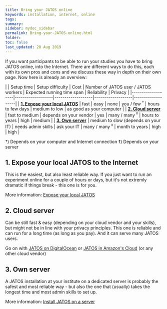 ```yaml
---
title: Bring your JATOS online
keywords: installation, internet, online
tags:
summary:
sidebar: mydoc_sidebar
permalink: Bring-your-JATOS-online.html
folder:
toc: false
last_updated: 28 Aug 2019
---
```


If you want participants to be able to run your studies you have to bring JATOS online, into the Internet. There are different ways to do this, each with its own pros and cons and we discuss these way in depth on their own page. Now here is already an overview:

| | Setup time | Setup difficulty | Cost | Number of JATOS user / JATOS workers | Expected running time span  | Reliability | Privacy |
|-------------------|-------------------|-------------------|-------------------|-------------------|
| **[1. Expose your local JATOS](#1-expose-your-local-jatos-to-the-internet)** | fast | easy | none | you / few <sup>†</sup> | hours to few days | medium to low | as good as your computer |
| **[2. Cloud server](#2-cloud-server)** | fast to medium | depends on your vendor | yes | many / many  <sup>‡</sup> | hours to years | high | medium |
| **[3. Own server](#3-own-server)** | medium to slow (depends on your IT) | needs admin skills | ask your IT | many / many <sup>‡</sup> | month to years | high | high |

†) Depends on your computer and Internet connection
‡) Depends on your server


## 1. Expose your local JATOS to the Internet

This is the easiest, but also least reliable way. If you just want to run an experiment online for a couple of hours or days, but it's not extremly dramatic if things break - this one is for you.

More information: [Expose your local JATOS](Expose-your-local-JATOS.html)

## 2. Cloud server

Can be still fast & easy (depending on your cloud vendor and your skills), but might not be in line with your privacy principles. This one is reliable and can run for a long time (as long as you pay). And it can serve many JATOS users.

Go on with [JATOS on DigitalOcean](JATOS-on-DigitalOcean.html) or [JATOS in Amazon's Cloud](JATOS-in-Amazons-Cloud-without-Docker.html) (or any other cloud vendor)

## 3. Own server

A JATOS installation at your institute on a dedicated server is probably the safest and most reliable way - but also the one that (usually) takes the longest time and most admin skills to set up.

More information: [Install JATOS on a server](JATOS-on-a-server.html)


